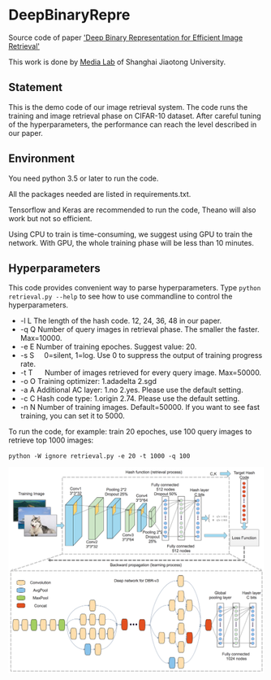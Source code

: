 # DeepBinaryRepre

Source code of paper ['Deep Binary Representation for Efficient Image Retrieval'](https://www.hindawi.com/journals/am/2017/8961091/)

This work is done by [Media Lab](http://medialab.sjtu.edu.cn/) of Shanghai Jiaotong University.

## Statement

This is the demo code of our image retrieval system. The code runs the training and image retrieval phase on CIFAR-10 dataset. After careful tuning of the hyperparameters, the performance can reach the level described in our paper.

## Environment

You need python 3.5 or later to run the code.

All the packages needed are listed in requirements.txt.

Tensorflow and Keras are recommended to run the code, Theano will also work but not so efficient.

Using CPU to train is time-consuming, we suggest using GPU to train the network. With GPU, the whole training phase will be less than 10 minutes.

## Hyperparameters

This code provides convenient way to parse hyperparameters. Type `python retrieval.py --help` to see how to use commandline to control the hyperparameters.

- -l L      The length of the hash code. 12, 24, 36, 48 in our paper.
- -q Q      Number of query images in retrieval phase. The smaller the faster. Max=10000.
- -e E      Number of training epoches. Suggest value: 20.
- -s S      0=silent, 1=log. Use 0 to suppress the output of training progress rate.
- -t T      Number of images retrieved for every query image. Max=50000.
- -o O      Training optimizer: 1.adadelta 2.sgd
- -a A      Additional AC layer: 1.no 2.yes. Please use the default setting.
- -c C      Hash code type: 1.origin 2.74. Please use the default setting.
- -n N      Number of training images. Default=50000. If you want to see fast training, you can set it to 5000.

To run the code, for example: train 20 epoches,  use 100 query images to retrieve top 1000 images:

```
python -W ignore retrieval.py -e 20 -t 1000 -q 100
```

![Architecture](figure.png)
